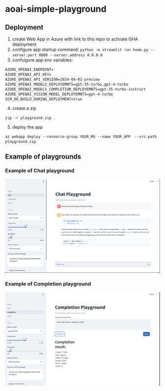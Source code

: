 # aoai-simple-playground


## Deployment
1. create Web App in Azure with link to this repo to activate GHA deployment
2. configure app startup command: `python -m streamlit run home.py --server.port 8000 --server.address 0.0.0.0`
3. confuigure app env variables:
```shell
AZURE_OPENAI_ENDPOINT=
AZURE_OPENAI_API_KEY=
AZURE_OPENAI_API_VERSION=2024-04-01-preview
AZURE_OPENAI_MODELS_DEPLOYEMNTS=gpt-35-turbo,gpt-4-turbo
AZURE_OPENAI_MODELS_COMPLETION_DEPLOYEMNTS=gpt-35-turbo-instruct
AZURE_OPENAI_VISION_MODEL_DEPLOYEMNTS=gpt-4-turbo
SCM_DO_BUILD_DURING_DEPLOYMENT=true
```

4. create a zip
```shell
zip -r playground.zip . 
```

5. deploy the app

```shell
az webapp deploy --resource-group YOUR_RG --name YOUR_APP  --src-path playground.zip
```


## Example of playgrounds
### Example of Chat playground

![Example of Chat playground](docs/chat-playground.png)

### Example of Completion playground
![Example of Completion playground](docs/completion-playground.png)